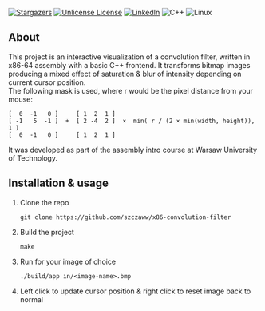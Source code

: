<a id="readme-top"></a>

<!-- PROJECT SHIELDS -->
[![Stargazers][stars-shield]][stars-url]
[![Unlicense License][license-shield]][license-url]
[![LinkedIn][linkedin-shield]][linkedin-url]
![C++](https://img.shields.io/badge/c++-%2300599C.svg?style=for-the-badge&logo=c%2B%2B&logoColor=white)
![Linux](https://img.shields.io/badge/Linux-FCC624?style=for-the-badge&logo=linux&logoColor=black)


<!-- ABOUT THE PROJECT -->
## About
This project is an interactive visualization of a convolution filter, written in x86-64 assembly with a basic C++ frontend. It transforms bitmap images  producing a mixed effect of saturation & blur of intensity depending on current cursor position.  
The following mask is used, where r would be the pixel distance from your mouse:

```
[  0  -1   0 ]     [ 1  2  1 ]
[ -1   5  -1 ]  +  [ 2 -4  2 ]  ×  min( r / (2 × min(width, height)),  1 )
[  0  -1   0 ]     [ 1  2  1 ]
```

It was developed as part of the assembly intro course at Warsaw University of Technology.

## Installation & usage

1. Clone the repo
   ```
   git clone https://github.com/szczaww/x86-convolution-filter
   ```
2. Build the project
   ```
   make
   ```
3. Run for your image of choice 
   ```
   ./build/app in/<image-name>.bmp
   ```
4. Left click to update cursor position & right click to reset image back to normal

<!-- MARKDOWN LINKS & IMAGES -->
[stars-shield]: https://img.shields.io/github/stars/szczaww/c89-virtual-disk-file.svg?style=for-the-badge
[stars-url]: https://github.com/szczaww/c89-virtual-disk-file/stargazers
[license-shield]: https://img.shields.io/github/license/othneildrew/Best-README-Template.svg?style=for-the-badge
[license-url]: www.linkedin.com/in/kamil-szczawinski
[linkedin-shield]: https://img.shields.io/badge/-LinkedIn-black.svg?style=for-the-badge&logo=linkedin&colorB=555
[linkedin-url]: www.linkedin.com/in/kamil-szczawinski
